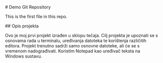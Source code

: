 \# Demo Git Repository



This is the first file in this repo.



\## Opis projekta



Ovo je moj prvi projekt izrađen u sklopu tečaja. Cilj projekta je upoznati se s osnovama rada u terminalu, uređivanja datoteka te korištenja različitih editora. Projekt trenutno sadrži samo osnovne datoteke, ali će se s vremenom nadograđivati. Koristim Notepad kao uređivač teksta na Windows sustavu.

